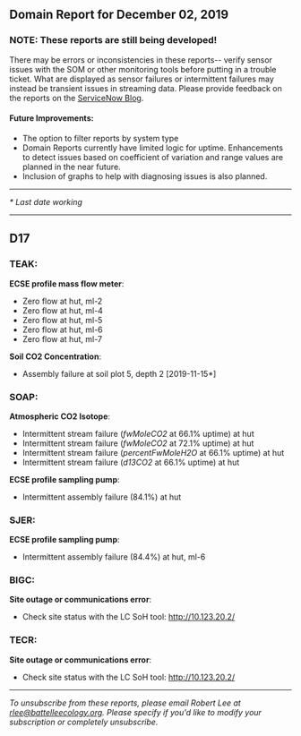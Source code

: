 ## Domain Report for December 02, 2019


### NOTE: These reports are still being developed!
There may be errors or inconsistencies in these reports-- verify sensor issues with the SOM or other monitoring tools before putting in a trouble ticket. What are displayed as sensor failures or intermittent failures may instead be transient issues in streaming data.
Please provide feedback on the reports on the [ServiceNow Blog](https://neon.service-now.com/community?id=community_blog&sys_id=9b4fbe8adbed734017ecf9041d9619be).

#### Future Improvements: 
 - The option to filter reports by system type 
 - Domain Reports currently have limited logic for uptime. Enhancements to detect issues based on coefficient of variation and range values are planned in the near future.
 - Inclusion of graphs to help with diagnosing issues is also planned.

***

_* Last date working_

***
## D17

### TEAK:

**ECSE profile mass flow meter**:
 - Zero flow at hut, ml-2
 - Zero flow at hut, ml-4
 - Zero flow at hut, ml-5
 - Zero flow at hut, ml-6
 - Zero flow at hut, ml-7

**Soil CO2 Concentration**:
 - Assembly failure at soil plot 5, depth 2 [2019-11-15*]

### SOAP:

**Atmospheric CO2 Isotope**:
 - Intermittent stream failure (_fwMoleCO2_ at 66.1% uptime) at hut
 - Intermittent stream failure (_fwMoleCO2_ at 72.1% uptime) at hut
 - Intermittent stream failure (_percentFwMoleH2O_ at 66.1% uptime) at hut
 - Intermittent stream failure (_d13CO2_ at 66.1% uptime) at hut

**ECSE profile sampling pump**:
 - Intermittent assembly failure (84.1%) at hut

### SJER:

**ECSE profile sampling pump**:
 - Intermittent assembly failure (84.4%) at hut, ml-6

### BIGC:

**Site outage or communications error**:
 - Check site status with the LC SoH tool: http://10.123.20.2/

### TECR:

**Site outage or communications error**:
 - Check site status with the LC SoH tool: http://10.123.20.2/

***

_To unsubscribe from these reports, please email Robert Lee at rlee@battelleecology.org. Please specify if you'd like to modify your subscription or completely unsubscribe._
